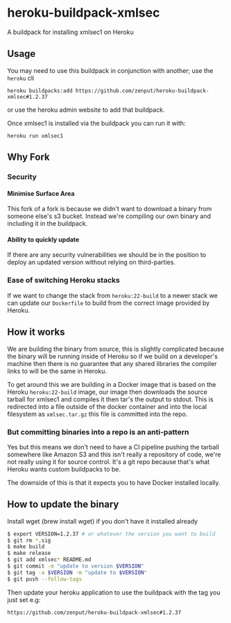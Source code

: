 # heroku-buildpack-xmlsec

A buildpack for installing xmlsec1 on Heroku

## Usage

You may need to use this buildpack in conjunction with another; use the `heroku` cli 

    heroku buildpacks:add https://github.com/zenput/heroku-buildpack-xmlsec#1.2.37
    
or use the heroku admin website to add that buildpack.


Once xmlsec1 is installed via the buildpack you can run it with:

    heroku run xmlsec1

## Why Fork

### Security

#### Minimise Surface Area

This fork of a fork is because we didn't want to download a binary from someone
else's s3 bucket. Instead we're compiling our own binary and including it in the
buildpack.

#### Ability to quickly update

If there are any security vulnerabilities we should be in the position to deploy
an updated version without relying on third-parties.

### Ease of switching Heroku stacks

If we want to change the stack from `heroku:22-build` to a newer stack we can update our
`Dockerfile` to build from the correct image provided by Heroku.

## How it works

We are building the binary from source, this is slightly complicated because the
binary will be running inside of Heroku so if we build on a developer's machine
then there is no guarantee that any shared libraries the compiler links to will
be the same in Heroku. 

To get around this we are building in a Docker image that is based on the Heroku
`heroku:22-build` image, our image then downloads the source tarball for xmlsec1 and
compiles it then tar's the output to stdout. This is redirected into a file
outside of the docker container and into the local filesystem as `xmlsec.tar.gz`
this file is committed into the repo.

### But committing binaries into a repo is an anti-pattern

Yes but this means we don't need to have a CI pipeline pushing the tarball
somewhere like Amazon S3 and this isn't really a repository of code, we're not
really using it for source control. It's a git repo because that's what Heroku
wants custom buildpacks to be.

The downside of this is that it expects you to have Docker installed locally.


## How to update the binary
Install wget (brew install wget) if you don't have it installed already

```bash
$ export VERSION=1.2.37 # or whatever the version you want to build
$ git rm *.sig
$ make build
$ make release
$ git add xmlsec* README.md
$ git commit -m "update to version $VERSION"
$ git tag -a $VERSION -m "update to $VERSION"
$ git push --follow-tags
```
Then update your heroku application to use the buildpack with the tag you just
set e.g:

    https://github.com/zenput/heroku-buildpack-xmlsec#1.2.37
